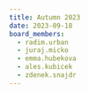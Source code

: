 ```yaml
---
title: Autumn 2023
date: 2023-09-18
board_members:
  - radim.urban
  - juraj.micko
  - emma.hubekova
  - ales.kubicek
  - zdenek.snajdr
---
```

